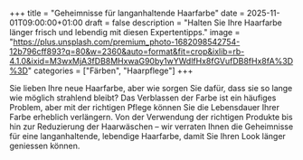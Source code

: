 +++
title = "Geheimnisse für langanhaltende Haarfarbe"
date = 2025-11-01T09:00:00+01:00
draft = false
description = "Halten Sie Ihre Haarfarbe länger frisch und lebendig mit diesen Expertentipps."
image = "https://plus.unsplash.com/premium_photo-1682098542754-12b796cff893?q=80&w=2360&auto=format&fit=crop&ixlib=rb-4.1.0&ixid=M3wxMjA3fDB8MHxwaG90by1wYWdlfHx8fGVufDB8fHx8fA%3D%3D"
categories = ["Färben", "Haarpflege"]
+++

Sie lieben Ihre neue Haarfarbe, aber wie sorgen Sie dafür, dass sie so lange wie möglich strahlend bleibt? Das Verblassen der Farbe ist ein häufiges Problem, aber mit der richtigen Pflege können Sie die Lebensdauer Ihrer Farbe erheblich verlängern. Von der Verwendung der richtigen Produkte bis hin zur Reduzierung der Haarwäschen – wir verraten Ihnen die Geheimnisse für eine langanhaltende, lebendige Haarfarbe, damit Sie Ihren Look länger geniessen können.
